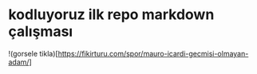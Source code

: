# kodluyoruz ilk repo markdown çalışması

!(gorsele tikla)[https://fikirturu.com/spor/mauro-icardi-gecmisi-olmayan-adam/]
